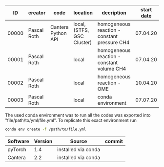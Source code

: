 | ID    | creator     | code               | location                   | decription                                   | start date | end date |
|-------|-------------|--------------------|----------------------------|----------------------------------------------|------------|----------|
| 00000 | Pascal Roth | Cantera Python API | local, (STFS, GSC Cluster) | homogeneous reaction - constant pressure CH4 | 07.04.20   | ...      |
| 00001 | Pascal Roth |                    | local                      | homogeneous reaction - constant volume CH4   | 07.04.20   | ...      |
| 00002 | Pascal Roth |                    | local                      | homogeneous reaction - OME                   | 10.04.20   | ...      |
| 00003 | Pascal Roth |                    | local                      | conda environment                            | 07.07.20   | ...      |

The used conda environment was to run all the codes was exported into "file/path/to/yml/file.yml".
To replicate this exact environment run 
```bash
conda env create -f /path/to/file.yml
```

| Software | Version | Source              | commit |
|----------|---------|---------------------|--------|
| pyTorch  | 1.4     | installed via conda |        |
| Cantera  | 2.2     | installed via conda |        |
